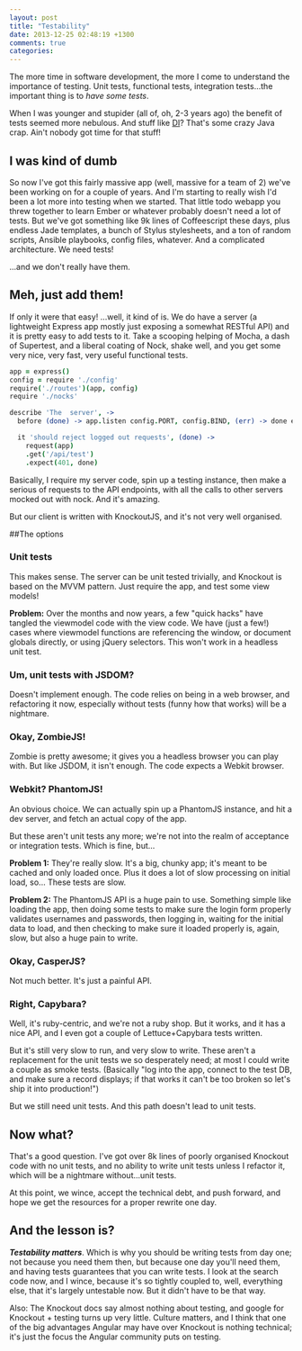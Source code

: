 ```yaml
---
layout: post
title: "Testability"
date: 2013-12-25 02:48:19 +1300
comments: true
categories: 
---
```


The more time in software development, the more I come to understand the importance of testing.  Unit tests, functional tests, integration tests...the important thing is to *have some tests*.

When I was younger and stupider (all of, oh, 2-3 years ago) the benefit of tests seemed more nebulous.  And stuff like [DI](http://en.wikipedia.org/wiki/Dependency_injection)?  That's some crazy Java crap.  Ain't nobody got time for that stuff!

## I was kind of dumb

So now I've got this fairly massive app (well, massive for a team of 2) we've been working on for a couple of years.  And I'm starting to really wish I'd been a lot more into testing when we started.  That little todo webapp you threw together to learn Ember or whatever probably doesn't need a lot of tests.  But we've got something like 9k lines of Coffeescript these days, plus endless Jade templates, a bunch of Stylus stylesheets, and a ton of random scripts, Ansible playbooks, config files, whatever.  And a complicated architecture.  We need tests!

...and we don't really have them.

## Meh, just add them!

If only it were that easy!  ...well, it kind of is.  We do have a server (a lightweight Express app mostly just exposing a somewhat RESTful API) and it is pretty easy to add tests to it.  Take a scooping helping of Mocha, a dash of Supertest, and a liberal coating of Nock, shake well, and you get some very nice, very fast, very useful functional tests.


``` coffeescript A simple test
app = express()
config = require './config'
require('./routes')(app, config)
require './nocks'

describe 'The  server', ->
  before (done) -> app.listen config.PORT, config.BIND, (err) -> done err

  it 'should reject logged out requests', (done) ->
    request(app)
    .get('/api/test')
    .expect(401, done)
```

Basically, I require my server code, spin up a testing instance, then make a serious of requests to the API endpoints, with all the calls to other servers mocked out with nock.  And it's amazing.

But our client is written with KnockoutJS, and it's not very well organised.

##The options

### Unit tests

This makes sense.  The server can be unit tested trivially, and Knockout is based on the MVVM pattern.  Just require the app, and test some view models!

**Problem:**  Over the months and now years, a few "quick hacks" have tangled the viewmodel code with the view code.  We have (just a few!) cases where viewmodel functions are referencing the window, or document globals directly, or using jQuery selectors.  This won't work in a headless unit test.

### Um, unit tests with JSDOM?

Doesn't implement enough.  The code relies on being in a web browser, and refactoring it now, especially without tests (funny how that works) will be a nightmare.

### Okay, ZombieJS!

Zombie is pretty awesome; it gives you a headless browser you can play with.  But like JSDOM, it isn't enough.  The code expects a Webkit browser.

### Webkit?  PhantomJS!

An obvious choice.  We can actually spin up a PhantomJS instance, and hit a dev server, and fetch an actual copy of the app.

But these aren't unit tests any more; we're not into the realm of acceptance or integration tests.  Which is fine, but...

**Problem 1:**  They're really slow.  It's a big, chunky app; it's meant to be cached and only loaded once.  Plus it does a lot of slow processing on initial load, so...  These tests are slow.

**Problem 2:**  The PhantomJS API is a huge pain to use.  Something simple like loading the app, then doing some tests to make sure the login form properly validates usernames and passwords, then logging in, waiting for the initial data to load, and then checking to make sure it loaded properly is, again, slow, but also a huge pain to write.

### Okay, CasperJS?

Not much better.  It's just a painful API.

### Right, Capybara?

Well, it's ruby-centric, and we're not a ruby shop.  But it works, and it has a nice API, and I even got a couple of Lettuce+Capybara tests written.

But it's still very slow to run, and very slow to write.  These aren't a replacement for the unit tests we so desperately need; at most I could write a couple as smoke tests.  (Basically "log into the app, connect to the test DB, and make sure a record displays; if that works it can't be too broken so let's ship it into production!")

But we still need unit tests.  And this path doesn't lead to unit tests.

## Now what?

That's a good question.  I've got over 8k lines of poorly organised Knockout code with no unit tests, and no ability to write unit tests unless I refactor it, which will be a nightmare without...unit tests.

At this point, we wince, accept the technical debt, and push forward, and hope we get the resources for a proper rewrite one day.

## And the lesson is?

***Testability matters***.  Which is why you should be writing tests from day one; not because you need them then, but because one day you'll need them, and having tests guarantees that you can write tests.  I look at the search code now, and I wince, because it's so tightly coupled to, well, everything else, that it's largely untestable now.  But it didn't have to be that way.

Also:  The Knockout docs say almost nothing about testing, and google for Knockout + testing turns up very little.  Culture matters, and I think that one of the big advantages Angular may have over Knockout is nothing technical; it's just the focus the Angular community puts on testing.